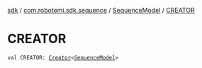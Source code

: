 [sdk](../../index.md) / [com.robotemi.sdk.sequence](../index.md) / [SequenceModel](index.md) / [CREATOR](./-c-r-e-a-t-o-r.md)

# CREATOR

`val CREATOR: `[`Creator`](https://developer.android.com/reference/android/os/Parcelable/Creator.html)`<`[`SequenceModel`](index.md)`>`